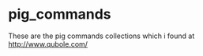 pig_commands
============

These are the pig commands collections which i found at http://www.qubole.com/
